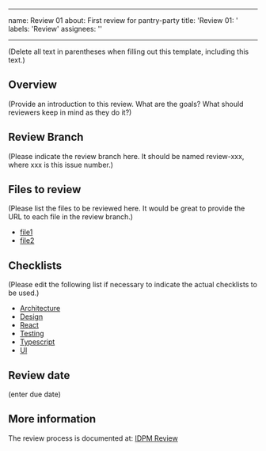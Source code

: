 <!-- This is a template when making a code review issue for pantry-party. -->

---
name: Review 01
about: First review for pantry-party
title: 'Review 01: '
labels: 'Review'
assignees: ''

---

(Delete all text in parentheses when filling out this template, including this text.)

## Overview

(Provide an introduction to this review. What are the goals? What should reviewers keep in mind as they do it?)

## Review Branch

(Please indicate the review branch here. It should be named review-xxx, where xxx is this issue number.)

## Files to review

(Please list the files to be reviewed here. It would be great to provide the URL to each file in the review branch.)

* [file1]()
* [file2]()

## Checklists

(Please edit the following list if necessary to indicate the actual checklists to be used.)

* [Architecture](../blob/main/checklists/architecture-checklist.md)
* [Design](../blob/main/checklists/design-checklist.md)
* [React](../blob/main/checklists/react-checklist.md)
* [Testing](../blob/main/checklists/testing-checklist.md)
* [Typescript](../blob/main/checklists/ts-checklist.md)
* [UI](../blob/main/checklists/ui-checklist.md)

## Review date

(enter due date)

## More information

The review process is documented at: [IDPM Review](http://courses.ics.hawaii.edu/ics414s25/morea/review/reading-idpm-review.html)
